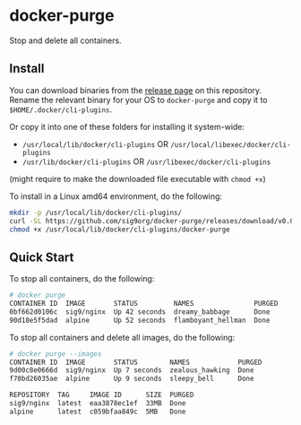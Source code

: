 # docker-purge

Stop and delete all containers.

## Install

You can download binaries from the [release page](https://github.com/sig9org/docker-purge/releases) on this repository. Rename the relevant binary for your OS to `docker-purge` and copy it to `$HOME/.docker/cli-plugins`.

Or copy it into one of these folders for installing it system-wide:

- `/usr/local/lib/docker/cli-plugins` OR `/usr/local/libexec/docker/cli-plugins`
- `/usr/lib/docker/cli-plugins` OR `/usr/libexec/docker/cli-plugins`

(might require to make the downloaded file executable with `chmod +x`)

To install in a Linux amd64 environment, do the following:

```sh
mkdir -p /usr/local/lib/docker/cli-plugins/
curl -SL https://github.com/sig9org/docker-purge/releases/download/v0.0.1/docker-purge_v0.0.1_linux_amd64 -o /usr/local/lib/docker/cli-plugins/docker-purge
chmod +x /usr/local/lib/docker/cli-plugins/docker-purge
```

## Quick Start

To stop all containers, do the following:

```sh
# docker purge
CONTAINER ID  IMAGE       STATUS         NAMES               PURGED
0bf662d0106c  sig9/nginx  Up 42 seconds  dreamy_babbage      Done
90d18e5f5dad  alpine      Up 52 seconds  flamboyant_hellman  Done
```

To stop all containers and delete all images, do the following:

```sh
# docker purge --images
CONTAINER ID  IMAGE       STATUS        NAMES            PURGED
9d00c8e0666d  sig9/nginx  Up 7 seconds  zealous_hawking  Done
f70bd26035ae  alpine      Up 9 seconds  sleepy_bell      Done

REPOSITORY  TAG     IMAGE ID      SIZE  PURGED
sig9/nginx  latest  eaa3878ec1ef  33MB  Done
alpine      latest  c059bfaa849c  5MB   Done
```
